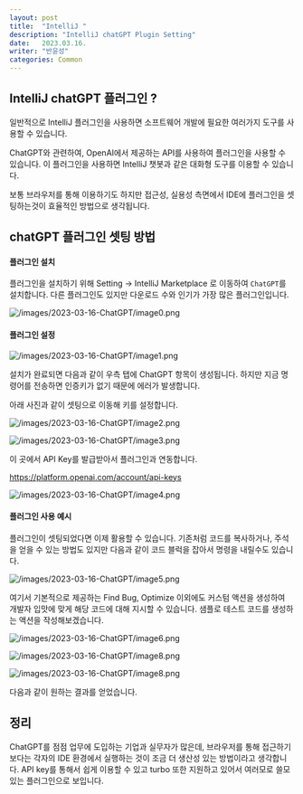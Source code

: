 ```yaml
---
layout: post
title:  "IntelliJ "
description: "IntelliJ chatGPT Plugin Setting"
date:   2023.03.16.
writer: "반윤성"
categories: Common
---
```


## IntelliJ chatGPT 플러그인 ?
일반적으로 IntelliJ 플러그인을 사용하면 소프트웨어 개발에 필요한 여러가지 도구를 사용할 수 있습니다. 

ChatGPT와 관련하여, OpenAI에서 제공하는 API를 사용하여 플러그인을 사용할 수 있습니다. 
이 플러그인을 사용하면 IntelliJ 챗봇과 같은 대화형 도구를 이용할 수 있습니다.

보통 브라우저를 통해 이용하기도 하지만 접근성, 실용성 측면에서 IDE에 플러그인을 셋팅하는것이 효율적인 방법으로 생각됩니다.

## chatGPT 플러그인 셋팅 방법

#### 플러그인 설치
플러그인을 설치하기 위해 Setting -> IntelliJ Marketplace 로 이동하여 ``ChatGPT``를 설치합니다.
다른 플러그인도 있지만 다운로드 수와 인기가 가장 많은 플러그인입니다.

![/images/2023-03-16-ChatGPT/image0.png](/images/2023-03-16-ChatGPT/image0.png)


#### 플러그인 설정
![/images/2023-03-16-ChatGPT/image1.png](/images/2023-03-16-ChatGPT/image1.png)

설치가 완료되면 다음과 같이 우측 탭에 ChatGPT 항목이 생성됩니다.
하지만 지금 명령어를 전송하면 인증키가 없기 때문에 에러가 발생합니다.

아래 사진과 같이 셋팅으로 이동해 키를 설정합니다.

![/images/2023-03-16-ChatGPT/image2.png](/images/2023-03-16-ChatGPT/image2.png)

![/images/2023-03-16-ChatGPT/image3.png](/images/2023-03-16-ChatGPT/image3.png)

이 곳에서 API Key를 발급받아서 플러그인과 연동합니다.

<https://platform.openai.com/account/api-keys>

![/images/2023-03-16-ChatGPT/image4.png](/images/2023-03-16-ChatGPT/image4.png)


#### 플러그인 사용 예시
플러그인이 셋팅되었다면 이제 활용할 수 있습니다. 기존처럼 코드를 복사하거나, 주석을 얻을 수 있는 방법도 있지만
다음과 같이 코드 블럭을 잡아서 명령을 내릴수도 있습니다.

![/images/2023-03-16-ChatGPT/image5.png](/images/2023-03-16-ChatGPT/image5.png)

여기서 기본적으로 제공하는 Find Bug, Optimize 이외에도 커스텀 액션을 생성하여 개발자 입맛에 맞게 해당 코드에
대해 지시할 수 있습니다. 샘플로 테스트 코드를 생성하는 액션을 작성해보겠습니다.

![/images/2023-03-16-ChatGPT/image6.png](/images/2023-03-16-ChatGPT/image6.png)

![/images/2023-03-16-ChatGPT/image8.png](/images/2023-03-16-ChatGPT/image8.png)

![/images/2023-03-16-ChatGPT/image8.png](/images/2023-03-16-ChatGPT/image9.png)

다음과 같이 원하는 결과를 얻었습니다.

## 정리
ChatGPT를 점점 업무에 도입하는 기업과 실무자가 많은데, 브라우저를 통해 접근하기 보다는 각자의 IDE 환경에서 실행하는 것이 조금 더 생산성 있는 방법이라고 생각합니다. API key를 통해서 쉽게 이용할 수 있고 turbo 또한 지원하고 있어서 여러모로 쓸모있는 플러그인으로 보입니다.
